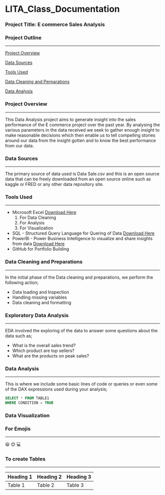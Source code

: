 # LITA_Class_Documentation

### Project Title: E commerce Sales Analysis

### Project Outline
---
[Project Overview](#project-overview)

[Data Sources](#data-sources)

[Tools Used](#tools-used)

[Data Cleaning and Perparations](#datacleaning&preparations)

[Data Analysis](#data-analysis)

### Project Overview
---
This Data Analysis project aims to generate insight into the sales performance of the E commerce project over the past year. By analysing the various parameters in the data received we seek to gather enough insight to make reasonable decisions which then enable us to tell compelling stories around our data from the insight gotten and to know the best performance from our data.

### Data Sources
---
The primary source of data used is Data Sale.csv and this is an open source data that can be freely downloaded from an open source online such as kaggle or FRED or any other data repository site.

### Tools Used
---
- Microsoft Excel [Download Here](https://www.microsoft.com)
  1. For Data Cleaning
  2. For Analysis
  3. For Visualization
- SQL - Structured Query Language for Quering of Data [Download Here](https://www.microsoft.com/en-us/sql-server/sql-server-downloads)
- PowerBI - Power Business Intelligence to visualize and share insights from data [Download Here](https://powerbi.microsoft.com/desktop/)
- GitHub for Portfolio Building

### Data Cleaning and Preparations
---
In the initial phase of the Data cleaning and preparations, we perform the following action;
- Data loading and Inspection
-  Handling missing variables
-  Data cleaning and formatting

### Exploratory Data Analysis
---
EDA involved the exploring of the data to answer some questions about the data such as;
-  What is the overall sales trend?
-  Which product are top sellers?
-  What are the products on peak sales?

### Data Analysis
---
This is where we include some basic lines of code or queries or even some of the DAX expressions used during your analysis;

```SQL
SELECT * FROM TABLE1
WHERE CONDITION = TRUE
```

### Data Visualization

### For Emojis
---
😆
😊
💻

### To create Tables
---
|Heading 1|Heading 2|Heading 3
|---------|---------|---------|
|Table 1|Table 2|Table 3|



  
